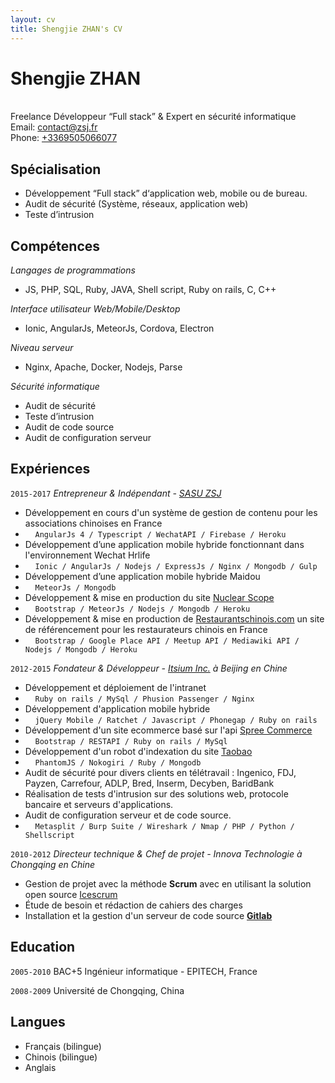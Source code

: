 ```yaml
---
layout: cv
title: Shengjie ZHAN's CV
---
```

# Shengjie ZHAN
<br>
Freelance Développeur “Full stack” & Expert en sécurité informatique

<div id="webaddress">
Email: <a href="contact@zsj.fr">contact@zsj.fr</a> <br>
Phone: <a href="tel:+3369505066077">+3369505066077</a>
</div>

## Spécialisation
* Développement “Full stack” d‘application web, mobile ou de bureau.
* Audit de sécurité (Système, réseaux, application web)
* Teste d’intrusion  
	
## Compétences 	

_Langages de programmations_
* JS, PHP, SQL, Ruby, JAVA, Shell script, Ruby on rails, C, C++

_Interface utilisateur Web/Mobile/Desktop_
* Ionic, AngularJs, MeteorJs, Cordova, Electron

_Niveau serveur_
* Nginx, Apache, Docker, Nodejs, Parse 

_Sécurité informatique_
* Audit de sécurité
* Teste d’intrusion  
* Audit de code source
* Audit de configuration serveur

## Expériences 

`2015-2017`
_Entrepreneur & Indépendant - [SASU ZSJ](http://zsj.fr)_
* Développement en cours d'un système de gestion de contenu pour les associations chinoises en France 
* &nbsp;&nbsp;&nbsp;&nbsp;`AngularJs 4 / Typescript / WechatAPI / Firebase / Heroku`
* Développement d’une application mobile hybride fonctionnant dans l'environnement Wechat Hrlife 
* &nbsp;&nbsp;&nbsp;&nbsp;`Ionic / AngularJs / Nodejs / ExpressJs / Nginx / Mongodb / Gulp`
* Développement d’une application mobile hybride Maidou 
* &nbsp;&nbsp;&nbsp;&nbsp;`MeteorJs / Mongodb`
* Développement & mise en production du site [Nuclear Scope](http://www.nuclearscope.com)
* &nbsp;&nbsp;&nbsp;&nbsp;`Bootstrap / MeteorJs / Nodejs / Mongodb / Heroku`
* Développement & mise en production de [Restaurantschinois.com](http://www.restaurantschinois.com) un site de référencement pour les restaurateurs chinois en France
* &nbsp;&nbsp;&nbsp;&nbsp;`Bootstrap / Google Place API / Meetup API / Mediawiki API / Nodejs / Mongodb / Heroku`




`2012-2015`
_Fondateur & Développeur - [Itsium Inc.](http://itsium.cn/) à Beijing en Chine_
* Développement et déploiement de l'intranet 
* &nbsp;&nbsp;&nbsp;&nbsp;`Ruby on rails / MySql / Phusion Passenger / Nginx`
* Développement d'application mobile hybride
* &nbsp;&nbsp;&nbsp;&nbsp;`jQuery Mobile / Ratchet / Javascript / Phonegap / Ruby on rails`
* Développement d'un site ecommerce basé sur l'api [Spree Commerce](https://spreecommerce.com/)
* &nbsp;&nbsp;&nbsp;&nbsp;`Bootstrap / RESTAPI / Ruby on rails / MySql`
* Développement d'un robot d'indexation du site [Taobao](http://www.taobao.com)
* &nbsp;&nbsp;&nbsp;&nbsp;`PhantomJS / Nokogiri / Ruby / Mongodb`
* Audit de sécurité pour divers clients en télétravail : Ingenico, FDJ, Payzen, Carrefour, ADLP, Bred, Inserm, Decyben, BaridBank
* Réalisation de tests d'intrusion sur des solutions web, protocole bancaire et serveurs d'applications.
* Audit de configuration serveur et de code source.
* &nbsp;&nbsp;&nbsp;&nbsp;`Metasplit / Burp Suite / Wireshark / Nmap / PHP / Python / Shellscript`


`2010-2012`
_Directeur technique & Chef de projet - Innova Technologie à Chongqing en Chine_
* Gestion de projet avec la méthode __Scrum__ avec en utilisant la solution open source [Icescrum](https://www.icescrum.com/)
* Étude de besoin et rédaction de cahiers des charges
* Installation et la gestion d'un serveur de code source __[Gitlab](https://about.gitlab.com/)__


## Education

`2005-2010`
BAC+5 Ingénieur informatique - EPITECH, France

`2008-2009`
Université de Chongqing, China

## Langues

* Français (bilingue)
* Chinois (bilingue)
* Anglais

